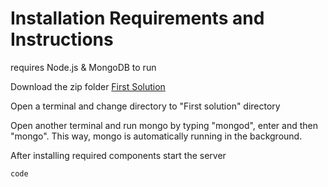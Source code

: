 # Installation Requirements and Instructions

requires Node.js & MongoDB to run

Download the zip folder [First Solution](https://github.com/ENSE374-F23/group5_proj/blob/main/Solutions/First%20Solution.zip)

Open a terminal and change directory to "First solution" directory

Open another terminal and run mongo by typing "mongod", enter and then "mongo". This way, mongo is automatically running in the background.

After installing required components start the server

`code`
